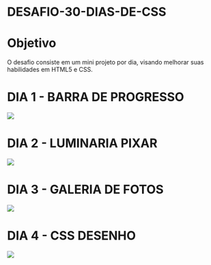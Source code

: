 # DESAFIO-30-DIAS-DE-CSS
# Objetivo
O desafio consiste em um mini projeto por dia, visando melhorar suas habilidades em HTML5 e CSS.
# DIA 1 - BARRA DE PROGRESSO
![](https://media.giphy.com/media/SDPghRQueKfSDjxkJl/giphy.gif)

# DIA 2 - LUMINARIA PIXAR
![](https://media.giphy.com/media/SQUZCeOYE9GrTFkWNM/giphy.gif)

# DIA 3 - GALERIA DE FOTOS
![](https://media.giphy.com/media/wUKeIDsCkHmYYgfPHH/giphy.gif)

# DIA 4 - CSS DESENHO
![](https://media.giphy.com/media/Y9snRSWYaPybpkpYFH/giphy.gif)

